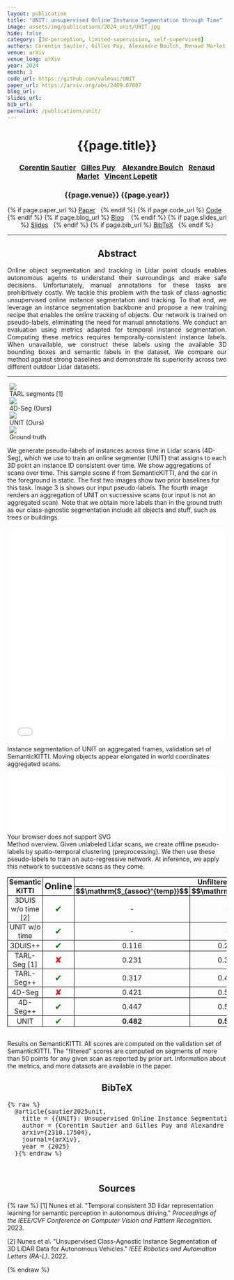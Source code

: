 ```yaml
---
layout: publication
title: "UNIT: unsupervised Online Instance Segmentation through Time"
image: assets/img/publications/2024_unit/UNIT.jpg
hide: false
category: [3d-perception, limited-supervision, self-supervised]
authors: Corentin Sautier, Gilles Puy, Alexandre Boulch, Renaud Marlet, Vincent Lepetit
venue: arXiv
venue_long: arXiv
year: 2024
month: 3
code_url: https://github.com/valeoai/UNIT
paper_url: https://arxiv.org/abs/2409.07887
blog_url:
slides_url:
bib_url:
permalink: /publications/unit/
---
```

<!-- Page tailor-made by Corentin with custom CSS & 3D rendering. Do not use as template (unless you know what you are doing) -->
<style>
        .container{
            max-width: 1200px;
        }
        table {
            border-collapse: collapse;
            width: 100%;
        }
        table th, table td {
            border: 1px solid black;
            padding: 8px;
            text-align: center;
            padding: 0 0.2em 0 0.2em;
        }
        .online-column {
            width: 50px; /* Set the desired width */
            border-left: none;
            border-right: none;
            font-size: 20px;
        }
        .checkmark {
            color: green;
        }
        .crossmark {
            color: red;
        }
        .highlightrow {
            background-color: color-mix(in srgb, var(--global-theme-color) 15%, transparent);
        }
</style>

<h1 align="center"> {{page.title}} </h1>
<!-- Simple call of authors -->
<!-- <h3 align="center"> {{page.authors}} </h3> -->
<!-- Alternatively you can add links to author pages -->
<h3 align="center">  <a href="https://csautier.github.io/">Corentin Sautier</a>&nbsp;&nbsp; <a href="https://sites.google.com/site/puygilles/home">Gilles Puy</a> &nbsp;&nbsp; <a href="https://www.boulch.eu/">Alexandre Boulch</a>&nbsp;&nbsp; <a href="http://imagine.enpc.fr/~marletr">Renaud Marlet</a>&nbsp;&nbsp; <a href="https://vincentlepetit.github.io/">Vincent Lepetit</a></h3>


<h3 align="center"> {{page.venue}} {{page.year}} </h3>

<div align="center">
  <p>
    {% if page.paper_url %}
    <a href="{{ page.paper_url }}"><i class="far fa-file-pdf"></i> Paper</a>&nbsp;&nbsp;
    {% endif %}
    {% if page.code_url %}
    <a href="{{ page.code_url }}"><i class="fab fa-github"></i> Code</a> &nbsp;&nbsp;
    {% endif %}
    {% if page.blog_url %}
    <a href="{{ page.blog_url }}"><i class="fab fa-blogger"></i> Blog</a> &nbsp;&nbsp;
    {% endif %}
    {% if page.slides_url %}
    <a href="{{ page.slides_url }}"><i class="far fa-file-pdf"></i> Slides</a>&nbsp;&nbsp;
    {% endif %}
    {% if page.bib_url %}
    <a href="{{ page.bib_url}}"><i class="far fa-file-alt"></i> BibTeX</a>&nbsp;&nbsp;
    {% endif %}
  </p>
</div>

<hr>

<h2  align="center"> Abstract</h2>

<p align="justify">Online object segmentation and tracking in Lidar point clouds enables autonomous agents to understand their surroundings and make safe decisions. Unfortunately, manual annotations for these tasks are prohibitively costly. We tackle this problem with the task of class-agnostic unsupervised online instance segmentation and tracking.
To that end, we leverage an instance segmentation backbone and propose a new training recipe that enables the online tracking of objects. Our network is trained on pseudo-labels, eliminating the need for manual annotations. We conduct an evaluation using metrics adapted for temporal instance segmentation. Computing these metrics requires temporally-consistent instance labels. When unavailable, we construct these labels using the available 3D bounding boxes and semantic labels in the dataset. We compare our method against strong baselines and demonstrate its superiority across two different outdoor Lidar datasets.</p>


<hr>

<div class="row">
    <div class="col-sm mt-3 mt-md-0" style="padding-right: 5px;padding-left: 5px;">
        <img src="../../assets/img/publications/2024_unit/SEGTARL.jpg" class="img-fluid zoomable-image rounded z-depth-1"/>
        <div class="caption">
            TARL segments [1]
        </div>
    </div>
    <div class="col-sm mt-3 mt-md-0" style="padding-right: 5px;padding-left: 5px;">
        <img src="../../assets/img/publications/2024_unit/Seg4D.jpg" class="img-fluid zoomable-image rounded z-depth-1"/>
        <div class="caption">
            4D-Seg (Ours)
        </div>
    </div>    <div class="col-sm mt-3 mt-md-0" style="padding-right: 5px;padding-left: 5px;">
        <img src="../../assets/img/publications/2024_unit/UNIT.jpg" class="img-fluid zoomable-image rounded z-depth-1"/>
        <div class="caption">
            UNIT (Ours)
        </div>
    </div>
    <div class="col-sm mt-3 mt-md-0" style="padding-right: 5px;padding-left: 5px;">
        <img src="../../assets/img/publications/2024_unit/GT.jpg" class="img-fluid zoomable-image rounded z-depth-1"/>
        <div class="caption">
            Ground truth
        </div>
    </div>
</div>

We generate pseudo-labels of instances across time in Lidar scans (4D-Seg), which we use to train an online segmenter (UNIT) that assigns to each 3D point an instance ID consistent over time. We show aggregations of scans over time. This sample scene if from SemanticKITTI, and the car in the foreground is static. The first two images show two prior baselines for this task. Image 3 is shows our input pseudo-labels. The fourth image renders an aggregation of UNIT on successive scans (our input is not an aggregated scan). Note that we obtain more labels than in the ground truth as our class-agnostic segmentation include all objects and stuff, such as trees or buildings.

<div class="rendering">
    <iframe src="../../assets/other/potree/rendering.html?data-path=./pointclouds/rendering/cloud.json" width="100%" height=500px frameborder="0"></iframe>
    <div class="caption">
        Instance segmentation of UNIT on aggregated frames, validation set of SemanticKITTI. Moving objects appear elongated in world coordinates aggregated scans.
    </div>
</div>

<object type="image/svg+xml" data="../../assets/img/publications/2024_unit/method_overview_nolatex.svg" width="100%">
<iframe src="../../assets/img/projects/publications/2024_unit/method_overview_nolatex.svg" width="100%" frameborder="0"></iframe>
    Your browser does not support SVG
</object>
<div class="caption">
    Method overview. Given unlabeled Lidar scans, we create offline pseudo-labels by spatio-temporal clustering (preprocessing). We then use these pseudo-labels to train an auto-regressive network. At inference, we apply this network to successive scans as they come.
</div>

<table>
    <thead>
        <tr>
            <th rowspan="2">Semantic KITTI</th>
            <th class="online-column" rowspan="2">Online</th>
            <th colspan="3">Unfiltered</th>
            <th colspan="2">Filtered</th>
        </tr>
        <tr>
            <th>$$\mathrm{S_{assoc}^{temp}}$$</th>
            <th>$$\mathrm{IoU^*}$$</th>
            <th>$$\mathrm{S_{assoc}}$$</th>
            <th>$$\mathrm{S_{assoc}^{temp}}$$</th>
            <th>$$\mathrm{S_{assoc}}$$</th>
        </tr>
    </thead>
    <tbody>
        <tr>
            <td>3DUIS w/o time [2]</td>
            <td class="online-column checkmark">✔</td>
            <td>-</td>
            <td>-</td>
            <td>0.550</td>
            <td>-</td>
            <td>0.768</td>
        </tr>
        <tr class="highlightrow">
            <td>UNIT w/o time</td>
            <td class="online-column checkmark">✔</td>
            <td>-</td>
            <td>-</td>
            <td><strong>0.715</strong></td>
            <td>-</td>
            <td><strong>0.811</strong></td>
        </tr>
        <tr>
            <td>3DUIS++</td>
            <td class="online-column checkmark">✔</td>
            <td>0.116</td>
            <td>0.214</td>
            <td>0.550</td>
            <td>0.148</td>
            <td>0.769</td>
        </tr>
        <tr>
            <td>TARL-Seg [1]</td>
            <td class="online-column crossmark">✘</td>
            <td>0.231</td>
            <td>0.353</td>
            <td>0.668</td>
            <td>0.264</td>
            <td>0.735</td>
        </tr>
        <tr>
            <td>TARL-Seg++</td>
            <td class="online-column checkmark">✔</td>
            <td>0.317</td>
            <td>0.446</td>
            <td>0.617</td>
            <td>0.370</td>
            <td>0.678</td>
        </tr>
        <tr>
            <td>4D-Seg</td>
            <td class="online-column crossmark">✘</td>
            <td>0.421</td>
            <td>0.529</td>
            <td>0.667</td>
            <td>0.486</td>
            <td>0.784</td>
        </tr>
        <tr>
            <td>4D-Seg++</td>
            <td class="online-column checkmark">✔</td>
            <td>0.447</td>
            <td>0.513</td>
            <td>0.647</td>
            <td>0.512</td>
            <td>0.762</td>
        </tr>
        <tr class="highlightrow">
            <td>UNIT</td>
            <td class="online-column checkmark">✔</td>
            <td><strong>0.482</strong></td>
            <td><strong>0.568</strong></td>
            <td>0.696</td>
            <td><strong>0.563</strong></td>
            <td>0.790</td>
        </tr>
    </tbody>
</table>
<div class="caption" style="padding-top: 1em">
    Results on SemanticKITTI. All scores are computed on the validation set of SemanticKITTI. The "filtered" scores are computed on segments of more than 50 points for any given scan as reported by prior art. Information about the metrics, and more datasets are available in the paper.
</div>


<h2  align="center">BibTeX</h2>
<left>
  <pre class="bibtex-box">{% raw %}
  @article{sautier2025unit,
    title = {{UNIT}: Unsupervised Online Instance Segmentation through Time},
    author = {Corentin Sautier and Gilles Puy and Alexandre Boulch and Renaud Marlet and Vincent Lepetit},
    arxiv={2310.17504},
    journal={arXiv},
    year = {2025}
  }{% endraw %}</pre>
</left>

<br>

<h2  align="center"> Sources</h2>

{% raw %}
[1] Nunes et al. "Temporal consistent 3D lidar representation learning for semantic perception in autonomous driving." <i>Proceedings of the IEEE/CVF Conference on Computer Vision and Pattern Recognition.</i> 2023.

[2] Nunes et al. "Unsupervised Class-Agnostic Instance Segmentation of 3D LiDAR Data for Autonomous Vehicles." <i>IEEE Robotics and Automation Letters (RA-L).</i> 2022.

{% endraw %}
